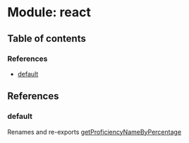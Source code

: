 # Module: react

## Table of contents

### References

- [default](../wiki/react#default)

## References

### default

Renames and re-exports [getProficiencyNameByPercentage](../wiki/progressHelpers#getproficiencynamebypercentage)

